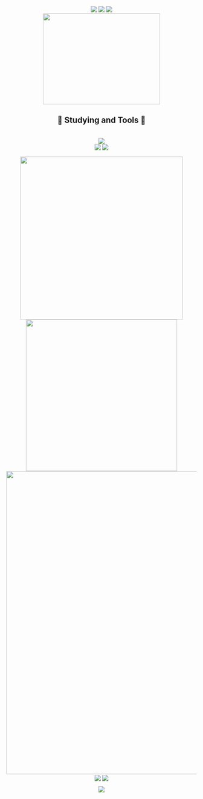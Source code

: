 <div align='center'>

  <!--Hi-->
  <img src="https://capsule-render.vercel.app/api?type=cylinder&height=150&color=gradient&text=Hi,%20I'm%20YangHE%20!&textBg=false&fontAlignY=55" />

  <!--动态分割线-->

  <img src="https://cdn.jsdelivr.net/gh/demonq0q/demonq0q/assets/hr.gif">

  <!--动态打字效果-->
  <img src="https://readme-typing-svg.demolab.com?font=Fira+Code&weight=500&pause=1000&center=true%C2%A0%E7%9C%9F&vCenter=true%C2%A0%E7%9C%9F&r%C2%A0%E7%9C%9F%C2%A0%E5%81%87&width=435&separator=%3C&lines=if(you+%3D%3D+'coming')+printf('Hello');%3CTo+be+continue...">

  <br>

  <!--猫猫虫打字gif图-->
  <img src="https://cdn.jsdelivr.net/gh/demonq0q/demonq0q/assets/tap-code.gif" width=310 height=240/>

  <br>

  <h2>
    💪 Studying and Tools 🔧
  </h2>

  <br>

  <img src='https://skillicons.dev/icons?i=c,cpp,js,ts,java,python,mysql,md'>

  <br>

  <img src='https://skillicons.dev/icons?i=vscode,visualstudio,idea,cloudflare,astro,powershell,linux,ubuntu'>

  <!--动态分割线-->
  <img src="https://cdn.jsdelivr.net/gh/demonq0q/demonq0q/assets/hr.gif">

  <p align="center">
  <!-- https://github.com/anuraghazra/github-readme-stats -->
  <img align="center" width="430" src="https://github-readme-stats.vercel.app/api?username=413hy&theme=github_dark&show_icons=true&show=reviews&hide_title=true&hide=contribs&hide_border=true" />
  <!-- https://github.com/DenverCoder1/github-readme-streak-stats -->
  <img align="center" width="400" src="https://streak-stats.demolab.com?user=413hy&theme=github-dark-blue&date_format=%5BY.%5Dn.j&hide_border=true" />
  <!-- https://github.com/Ashutosh00710/github-readme-activity-graph -->
  <img width="800" src="https://github-readme-activity-graph.vercel.app/graph?username=413hy&theme=github-compact&hide_border=true&area=true&custom_title=Contribution%20Graph" />
  <br/>
  <!-- https://github.com/anuraghazra/github-readme-stats -->
  <img align="center" src="https://github-readme-stats.vercel.app/api/wakatime?username=YangHE&theme=transparent&hide_border=true&layout=compact&langs_count=22" />
  <!-- https://github.com/anuraghazra/github-readme-stats -->
  <img align="center" src="https://github-readme-stats.vercel.app/api/top-langs/?username=413hy&theme=transparent&hide_border=true&layout=donut-vertical&langs_count=6" />
  <br/>
  <!-- https://github.com/tandpfun/skill-icons -->
  </p>

  <p align="center">
  <img src="https://capsule-render.vercel.app/api?type=waving&height=200&color=gradient&text=BYE!&section=footer&fontAlignY=70&animation=fadeIn" />
  </p>

</div>
